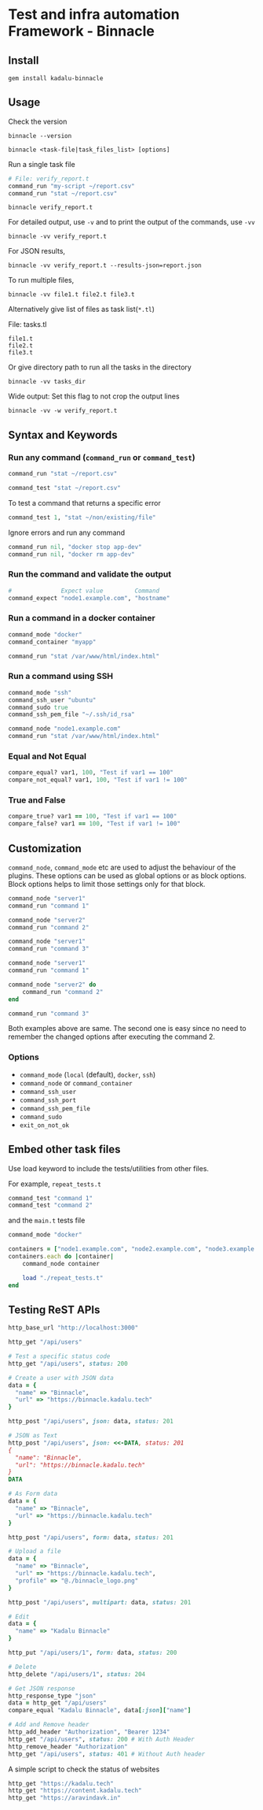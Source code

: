 # Test and infra automation Framework - Binnacle

## Install

```
gem install kadalu-binnacle
```

## Usage

Check the version

```
binnacle --version
```

```
binnacle <task-file|task_files_list> [options]
```

Run a single task file

```ruby
# File: verify_report.t
command_run "my-script ~/report.csv"
command_run "stat ~/report.csv"
```

```
binnacle verify_report.t
```

For detailed output, use `-v` and to print the output of the commands, use `-vv`

```
binnacle -vv verify_report.t
```

For JSON results,

```
binnacle -vv verify_report.t --results-json=report.json
```

To run multiple files,

```
binnacle -vv file1.t file2.t file3.t
```

Alternatively give list of files as task list(`*.tl`)

File: tasks.tl

```
file1.t
file2.t
file3.t
```

Or give directory path to run all the tasks in the directory

```
binnacle -vv tasks_dir
```

Wide output: Set this flag to not crop the output lines

```
binnacle -vv -w verify_report.t
```

## Syntax and Keywords

### Run any command (`command_run` or `command_test`)

```ruby
command_run "stat ~/report.csv"
```

```ruby
command_test "stat ~/report.csv"
```

To test a command that returns a specific error

```ruby
command_test 1, "stat ~/non/existing/file"
```

Ignore errors and run any command

```ruby
command_run nil, "docker stop app-dev"
command_run nil, "docker rm app-dev"
```

### Run the command and validate the output

```ruby
#              Expect value         Command
command_expect "node1.example.com", "hostname"
```

### Run a command in a docker container

```ruby
command_mode "docker"
command_container "myapp"

command_run "stat /var/www/html/index.html"
```

### Run a command using SSH

```ruby
command_mode "ssh"
command_ssh_user "ubuntu"
command_sudo true
command_ssh_pem_file "~/.ssh/id_rsa"

command_node "node1.example.com"
command_run "stat /var/www/html/index.html"
```

### Equal and Not Equal

```ruby
compare_equal? var1, 100, "Test if var1 == 100"
compare_not_equal? var1, 100, "Test if var1 != 100"
```

### True and False

```ruby
compare_true? var1 == 100, "Test if var1 == 100"
compare_false? var1 == 100, "Test if var1 != 100"
```

## Customization

`command_node`, `command_mode` etc are used to adjust the behaviour of the plugins. These options can be used as global options or as block options. Block options helps to limit those settings only for that block.

```ruby
command_node "server1"
command_run "command 1"

command_node "server2"
command_run "command 2"

command_node "server1"
command_run "command 3"
```

```ruby
command_node "server1"
command_run "command 1"

command_node "server2" do
    command_run "command 2"
end

command_run "command 3"
```

Both examples above are same. The second one is easy since no need to remember the changed options after executing the command 2.

### Options

- `command_mode` (`local` (default), `docker`, `ssh`)
- `command_node` or `command_container`
- `command_ssh_user`
- `command_ssh_port`
- `command_ssh_pem_file`
- `command_sudo`
- `exit_on_not_ok`

## Embed other task files

Use load keyword to include the tests/utilities from other files.

For example, `repeat_tests.t`

```ruby
command_test "command 1"
command_test "command 2"
```

and the `main.t` tests file

```ruby
command_mode "docker"

containers = ["node1.example.com", "node2.example.com", "node3.example.com"]
containers.each do |container|
    command_node container

    load "./repeat_tests.t"
end
```

## Testing ReST APIs

```ruby
http_base_url "http://localhost:3000"

http_get "/api/users"

# Test a specific status code
http_get "/api/users", status: 200

# Create a user with JSON data
data = {
  "name" => "Binnacle",
  "url" => "https://binnacle.kadalu.tech"
}

http_post "/api/users", json: data, status: 201

# JSON as Text
http_post "/api/users", json: <<-DATA, status: 201
{
  "name": "Binnacle",
  "url": "https://binnacle.kadalu.tech"
}
DATA

# As Form data
data = {
  "name" => "Binnacle",
  "url" => "https://binnacle.kadalu.tech"
}

http_post "/api/users", form: data, status: 201

# Upload a file
data = {
  "name" => "Binnacle",
  "url" => "https://binnacle.kadalu.tech",
  "profile" => "@./binnacle_logo.png"
}

http_post "/api/users", multipart: data, status: 201

# Edit
data = {
  "name" => "Kadalu Binnacle"
}

http_put "/api/users/1", form: data, status: 200

# Delete
http_delete "/api/users/1", status: 204

# Get JSON response
http_response_type "json"
data = http_get "/api/users"
compare_equal "Kadalu Binnacle", data[:json]["name"]

# Add and Remove header
http_add_header "Authorization", "Bearer 1234"
http_get "/api/users", status: 200 # With Auth Header
http_remove_header "Authorization"
http_get "/api/users", status: 401 # Without Auth header
```

A simple script to check the status of websites

```ruby
http_get "https://kadalu.tech"
http_get "https://content.kadalu.tech"
http_get "https://aravindavk.in"
```
